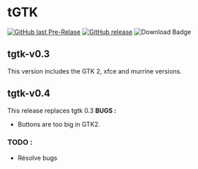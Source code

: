 tGTK
====

[![GitHub last Pre-Relase](https://img.shields.io/github/release/Eragonfr/tgtk/all.svg)](https://github.com/Eragonfr/tgtk/tree/dev/)
[![GitHub release](https://img.shields.io/github/release/Eragonfr/tgtk.svg)](https://github.com/Eragonfr/tgtk)
![Download Badge](https://img.shields.io/github/downloads/Eragonfr/tgtk/total.svg)

## tgtk-v0.3
This version includes the GTK 2, xfce and murrine versions.

## tgtk-v0.4
This release replaces tgtk 0.3
**BUGS :**
- Buttons are too big in GTK2.

### TODO :

- Résolve bugs

